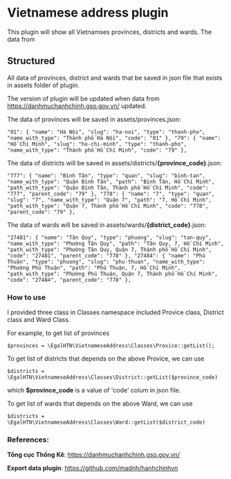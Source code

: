 # Vietnamese address plugin
This plugin will show all Vietnamses provinces, districts and wards. The data from 
## Structured
All data of provinces, district and wards that be saved in json file that exists in assets folder of plugin.

The version of plugin will be updated when data from https://danhmuchanhchinh.gso.gov.vn/ updated.

The data of provinces will be saved in assets/provinces.json: 

``"01": {
        "name": "Hà Nội",
        "slug": "ha-noi",
        "type": "thanh-pho",
        "name_with_type": "Thành phố Hà Nội",
        "code": "01"
    },
    "79": {
        "name": "Hồ Chí Minh",
        "slug": "ho-chi-minh",
        "type": "thanh-pho",
        "name_with_type": "Thành phố Hồ Chí Minh",
        "code": "79"
    },``
    
The data of districts will be saved in assets/districts/**{province_code}**.json: 

``"777": {
        "name": "Bình Tân",
        "type": "quan",
        "slug": "binh-tan",
        "name_with_type": "Quận Bình Tân",
        "path": "Bình Tân, Hồ Chí Minh",
        "path_with_type": "Quận Bình Tân, Thành phố Hồ Chí Minh",
        "code": "777",
        "parent_code": "79"
    },
    "778": {
        "name": "7",
        "type": "quan",
        "slug": "7",
        "name_with_type": "Quận 7",
        "path": "7, Hồ Chí Minh",
        "path_with_type": "Quận 7, Thành phố Hồ Chí Minh",
        "code": "778",
        "parent_code": "79"
    },``
    
The data of wards will be saved in assets/wards/**{district_code}**.json: 

``"27481": {
        "name": "Tân Quy",
        "type": "phuong",
        "slug": "tan-quy",
        "name_with_type": "Phường Tân Quy",
        "path": "Tân Quy, 7, Hồ Chí Minh",
        "path_with_type": "Phường Tân Quy, Quận 7, Thành phố Hồ Chí Minh",
        "code": "27481",
        "parent_code": "778"
    },
    "27484": {
        "name": "Phú Thuận",
        "type": "phuong",
        "slug": "phu-thuan",
        "name_with_type": "Phường Phú Thuận",
        "path": "Phú Thuận, 7, Hồ Chí Minh",
        "path_with_type": "Phường Phú Thuận, Quận 7, Thành phố Hồ Chí Minh",
        "code": "27484",
        "parent_code": "778"
    },``

### How to use
I provided three class in Classes namespace included Provice class, District class and Ward Class.

For example, to get list of provinces

`` $provinces = \EgalHTN\VietnameseAddress\Classes\Provice::getList(); ``

To get list of districts that depends on the above Provice, we can use

`` $districts = \EgalHTN\VietnameseAddress\Classes\District::getList($province_code) ``

which **$province_code** is a value of 'code' colum in json file.

To get list of wards that depends on the above Ward, we can use

`` $districts = \EgalHTN\VietnameseAddress\Classes\Ward::getList($district_code) ``

### References:
**Tổng cục Thống Kê**: https://danhmuchanhchinh.gso.gov.vn/

**Export data plugin**: https://github.com/madnh/hanhchinhvn